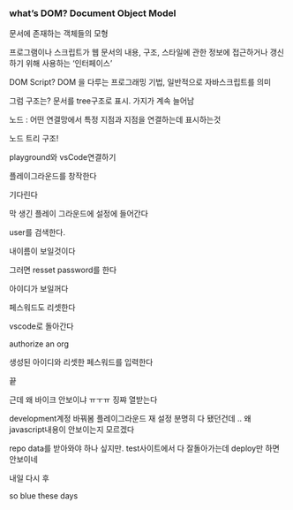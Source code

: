 



### what’s DOM? Document Object Model

문서에 존재하는 객체들의 모형

프로그램이나 스크립트가 웹 문서의 내용, 구조, 스타일에 관한 정보에 접근하거나 갱신하기 위해 사용하는 ‘인터페이스’

DOM Script? DOM 을 다루는 프로그래밍 기법, 일반적으로 자바스크립트를 의미

그럼 구조는? 문서를 tree구조로 표시. 가지가 계속 늘어남

노드 : 어떤 연결망에서 특정 지점과 지점을 연결하는데 표시하는것

노드 트리 구조!

playground와 vsCode연결하기

플레이그라운드를 창작한다

기다린다

막 생긴 플레이 그라운드에 설정에 들어간다

user를 검색한다.

내이름이 보일것이다

그러면 resset password를 한다

아이디가 보일꺼다

페스워드도 리셋한다

vscode로 돌아간다

authorize an org

생성된 아이디와 리셋한 페스워드를 입력한다

끝

근데 왜 바이크 안보이냐 ㅠㅜㅠ 징쨔 열받는다

development계정 바꿔봄
플레이그라운드 재 설정
분명히 다 됐던건데 ..
왜 javascript내용이 안보이는지 모르겠다

repo data를 받아와야 하나 싶지만.
test사이트에서 다 잘돌아가는데
deploy만 하면 안보이네 

내일 다시 후

so blue these days







